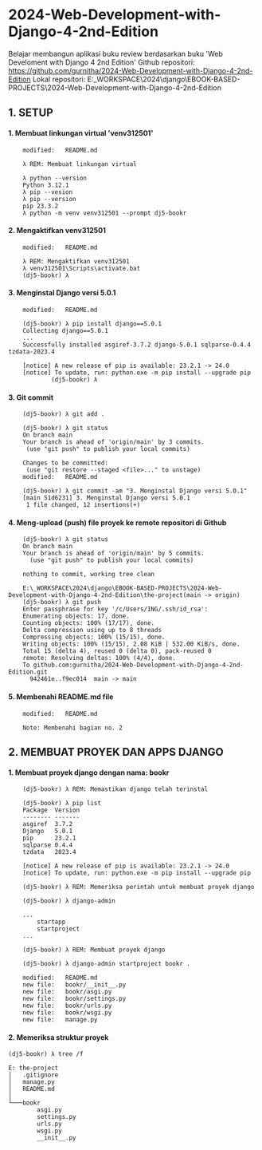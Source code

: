 # 2024-Web-Development-with-Django-4-2nd-Edition
Belajar membangun aplikasi buku review berdasarkan buku 'Web Develoment with Django 4 2nd Edition'
Github repositori: https://github.com/gurnitha/2024-Web-Development-with-Django-4-2nd-Edition
Lokal repositori: E:\_WORKSPACE\2024\django\EBOOK-BASED-PROJECTS\2024-Web-Development-with-Django-4-2nd-Edition


## 1. SETUP

#### 1. Membuat linkungan virtual 'venv312501'

        modified:   README.md        

        λ REM: Membuat linkungan virtual

        λ python --version
        Python 3.12.1
        λ pip --vesion
        λ pip --version
        pip 23.3.2 
        λ python -m venv venv312501 --prompt dj5-bookr

#### 2. Mengaktifkan venv312501

        modified:   README.md 

        λ REM: Mengaktifkan venv312501
        λ venv312501\Scripts\activate.bat
        (dj5-bookr) λ

#### 3. Menginstal Django versi 5.0.1

        modified:   README.md 

        (dj5-bookr) λ pip install django==5.0.1
        Collecting django==5.0.1
        ...
        Successfully installed asgiref-3.7.2 django-5.0.1 sqlparse-0.4.4 tzdata-2023.4

        [notice] A new release of pip is available: 23.2.1 -> 24.0
        [notice] To update, run: python.exe -m pip install --upgrade pip
                (dj5-bookr) λ

#### 3. Git commit 

        (dj5-bookr) λ git add .

        (dj5-bookr) λ git status
        On branch main
        Your branch is ahead of 'origin/main' by 3 commits.
         (use "git push" to publish your local commits)

        Changes to be committed:
         (use "git restore --staged <file>..." to unstage)
        modified:   README.md

        (dj5-bookr) λ git commit -am "3. Menginstal Django versi 5.0.1"
        [main 51d6231] 3. Menginstal Django versi 5.0.1
         1 file changed, 12 insertions(+)

#### 4. Meng-upload (push) file proyek ke remote repositori di Github

        (dj5-bookr) λ git status
        On branch main
        Your branch is ahead of 'origin/main' by 5 commits.
          (use "git push" to publish your local commits)

        nothing to commit, working tree clean

        E:\_WORKSPACE\2024\django\EBOOK-BASED-PROJECTS\2024-Web-Development-with-Django-4-2nd-Edition\the-project(main -> origin)
        (dj5-bookr) λ git push
        Enter passphrase for key '/c/Users/ING/.ssh/id_rsa':
        Enumerating objects: 17, done.
        Counting objects: 100% (17/17), done.
        Delta compression using up to 8 threads
        Compressing objects: 100% (15/15), done.
        Writing objects: 100% (15/15), 2.08 KiB | 532.00 KiB/s, done.
        Total 15 (delta 4), reused 0 (delta 0), pack-reused 0
        remote: Resolving deltas: 100% (4/4), done.
        To github.com:gurnitha/2024-Web-Development-with-Django-4-2nd-Edition.git
          942461e..f9ec014  main -> main

#### 5. Membenahi README.md file

        modified:   README.md 

        Note: Membenahi bagian no. 2


## 2. MEMBUAT PROYEK DAN APPS DJANGO

#### 1. Membuat proyek django dengan nama: bookr

        (dj5-bookr) λ REM: Memastikan django telah terinstal

        (dj5-bookr) λ pip list
        Package  Version
        -------- -------
        asgiref  3.7.2
        Django   5.0.1
        pip      23.2.1
        sqlparse 0.4.4
        tzdata   2023.4

        [notice] A new release of pip is available: 23.2.1 -> 24.0
        [notice] To update, run: python.exe -m pip install --upgrade pip

        (dj5-bookr) λ REM: Memeriksa perintah untuk membuat proyek django
        
        (dj5-bookr) λ django-admin

        ...
            startapp
            startproject
        ...

        (dj5-bookr) λ REM: Membuat proyek django

        (dj5-bookr) λ django-admin startproject bookr .

        modified:   README.md
        new file:   bookr/__init__.py
        new file:   bookr/asgi.py
        new file:   bookr/settings.py
        new file:   bookr/urls.py
        new file:   bookr/wsgi.py
        new file:   manage.py

#### 2. Memeriksa struktur proyek

	(dj5-bookr) λ tree /f

	E: the-project
	│   .gitignore
	│   manage.py
	│   README.md
	│
	└───bookr
	        asgi.py
	        settings.py
	        urls.py
	        wsgi.py
	        __init__.py        









































